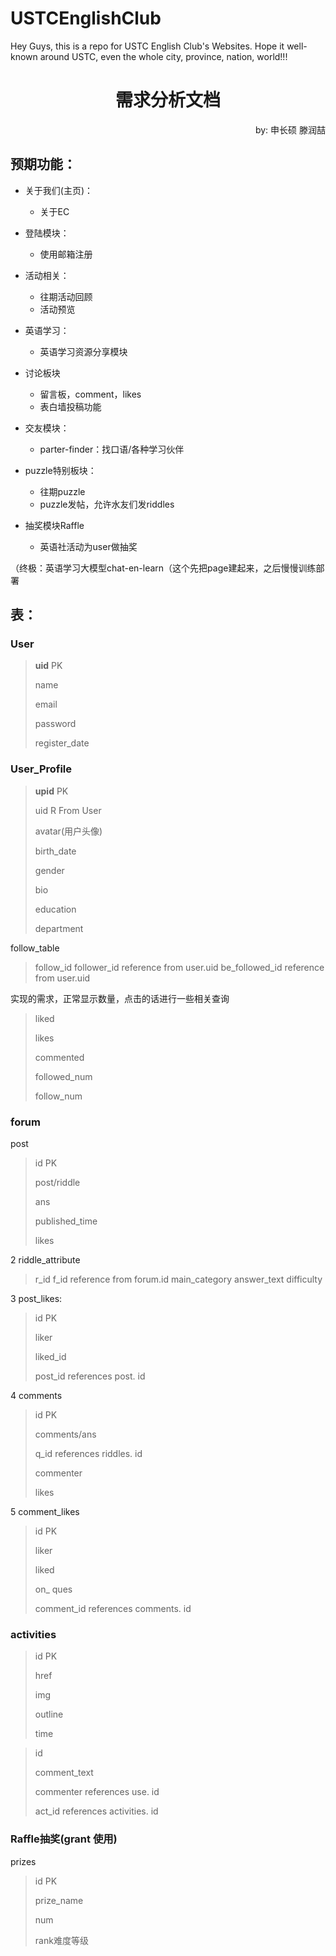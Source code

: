 # USTCEnglishClub

Hey Guys, this is a repo for USTC English Club's Websites. Hope it well-known around USTC, even the whole city, province, nation, world!!! 

<h1 align='center'>需求分析文档</h1>
<p align='right'>by: 申长硕 滕润喆

## 预期功能：

* 关于我们(主页)：
  
  * 关于EC
  
* 登陆模块：
  * 使用邮箱注册
  
* 活动相关：
  * 往期活动回顾
  * 活动预览
  
* 英语学习：
  * 英语学习资源分享模块
  
* 讨论板块
  * 留言板，comment，likes
  * 表白墙投稿功能
  
* 交友模块：
  * parter-finder：找口语/各种学习伙伴
  
* puzzle特别板块：
  * 往期puzzle
  * puzzle发帖，允许水友们发riddles
  
* 抽奖模块Raffle
  
  * 英语社活动为user做抽奖
  

（终极：英语学习大模型chat-en-learn（这个先把page建起来，之后慢慢训练部署





## 表：



### User

> **uid**  PK
>
> name
>
> email
>
> password
>
> register_date

### User_Profile

> **upid** PK
>
> uid R From User
>
> avatar(用户头像)
>
> birth_date
>
> gender
>
> bio
>
> education
>
> department

follow_table
> follow_id
> follower_id reference from user.uid
> be_followed_id reference from user.uid

实现的需求，正常显示数量，点击的话进行一些相关查询

> liked
>
> likes
>
> commented
>
> followed_num
>
> follow_num

### forum

post

> id PK
>
> post/riddle
>
> ans
>
> published_time
>
> likes

2 riddle_attribute
> r_id
> f_id reference from forum.id
> main_category
> answer_text
> difficulty

3 post_likes:

> id PK
>
> liker
>
> liked_id
>
> post_id references post. id

4 comments

> id PK
>
> comments/ans
>
> q_id references riddles. id
>
> commenter
>
> likes

5 comment_likes

> id PK
>
> liker
>
> liked
>
> on_ ques
>
> comment_id references comments. id

### activities

> id PK
>
> href
>
> img
>
> outline
>
> time

> id
>
> comment_text
>
> commenter references use. id
>
> act_id references activities. id 

### Raffle抽奖(grant 使用)

prizes

> id PK
>
> prize_name
>
> num
>
> rank难度等级
